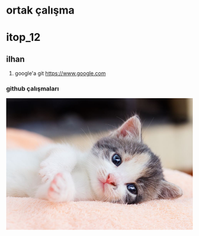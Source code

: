 # ortak çalışma
# itop_12
## ilhan
1. google'a git https://www.google.com
### github çalışmaları
![alt text](cat1.jpg)
